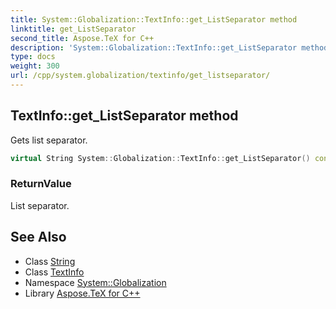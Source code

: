 ```yaml
---
title: System::Globalization::TextInfo::get_ListSeparator method
linktitle: get_ListSeparator
second_title: Aspose.TeX for C++
description: 'System::Globalization::TextInfo::get_ListSeparator method. Gets list separator in C++.'
type: docs
weight: 300
url: /cpp/system.globalization/textinfo/get_listseparator/
---
```

## TextInfo::get_ListSeparator method


Gets list separator.

```cpp
virtual String System::Globalization::TextInfo::get_ListSeparator() const
```


### ReturnValue

List separator.

## See Also

* Class [String](../../../system/string/)
* Class [TextInfo](../)
* Namespace [System::Globalization](../../)
* Library [Aspose.TeX for C++](../../../)
